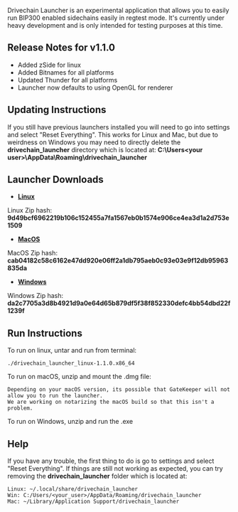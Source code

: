 Drivechain Launcher is an experimental application that allows you to easily run BIP300 enabled sidechains easily in regtest mode. It's currently under heavy development and is only intended for testing purposes at this time.

## Release Notes for v1.1.0

- Added zSide for linux
- Added Bitnames for all platforms
- Updated Thunder for all platforms
- Launcher now defaults to using OpenGL for renderer

## Updating Instructions

If you still have previous launchers installed you will need to go into settings and select "Reset Everything". This works for Linux and Mac, but due to weirdness on Windows you may need to directly delete the **drivechain_launcher** directory which is located at: **C:\Users\<your user>\AppData\Roaming\drivechain_launcher**

## Launcher Downloads

- **[Linux](https://github.com/LayerTwo-Labs/drivechain_launcher/releases/download/v1.1.0/drivechain_launcher-linux-1.1.0.x86_64.tar.gz)**

Linux Zip hash: **9d49bcf6962219b106c152455a7fa1567eb0b1574e906ce4ea3d1a2d753e1509**

- **[MacOS](https://github.com/LayerTwo-Labs/drivechain_launcher/releases/download/v1.1.0/drivechain_launcher-osx64-1.1.0.dmg.zip)**

MacOS Zip hash: **cab04182c58c6162e47dd920e06ff2a1db795aeb0c93e03e9f12db95963835da**

- **[Windows](https://github.com/LayerTwo-Labs/drivechain_launcher/releases/download/v1.1.0/drivechain_launcher-1.1.0-win.zip)**

Windows Zip hash: **da2c7705a3d8b4921d9a0e64d65b879df5f38f852330defc4bb54dbd22f1239f**

## Run Instructions

To run on linux, untar and run from terminal:

```
./drivechain_launcher_linux-1.1.0.x86_64
```

To run on macOS, unzip and mount the .dmg file:

```
Depending on your macOS version, its possible that GateKeeper will not allow you to run the launcher.
We are working on notarizing the macOS build so that this isn't a problem.
```

To run on Windows, unzip and run the .exe

## Help

If you have any trouble, the first thing to do is go to settings and select "Reset Everything". If things are still not working as expected, you can try removing the **drivechain_launcher** folder which is located at:

```
Linux: ~/.local/share/drivechain_launcher
Win: C:/Users/<your_user>/AppData/Roaming/drivechain_launcher
Mac: ~/Library/Application Support/drivechain_launcher
```
